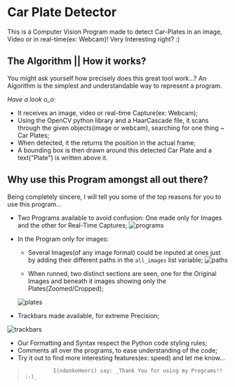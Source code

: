 # Car Plate Detector
This is a Computer Vision Program made to detect Car-Plates in an image, Video or in real-time(ex: Webcam)!
Very Interesting right? :)

## The Algorithm || How it works?  
You might ask yourself how precisely does this great tool work...?
An Algorithm is the simplest and understandable way to represent a program.

*Have a look o_o:*

 - It receives an image, video or real-time Capture(ex: Webcam);
- Using the OpenCV python library and a HaarCascade file, it scans through the given objects(image or webcam), searching for one thing ~ Car Plates;
- When detected, it the returns the position in the actual frame;
- A bounding box is then drawn around this detected Car Plate and a text("Plate") is written above it.

## Why use this Program amongst all out there?
Being completely sincere, I will tell you some of the top reasons for you to use this program...

 - Two Programs available to avoid confusion: One made only for Images and the other for Real-Time Captures;
 ![programs](https://user-images.githubusercontent.com/98978078/154950670-b24e2341-a307-4521-ad00-4e5ea82208fb.png)

 - In the Program only for images:
	 - Several Images(of any image format) could be inputed at ones just by
   adding their different paths in the `all_images` list variable;
   ![paths](https://user-images.githubusercontent.com/98978078/154949651-5ed7251a-eebc-4662-8cb9-3fb54084c5fa.png)

    - When runned, two distinct sections are seen, one for the Original Images and beneath it images showing only the Plates(Zoomed/Cropped);
    
    ![plates](https://user-images.githubusercontent.com/98978078/154949619-0154ea29-9030-4700-bf62-f1ab322e2e44.png)

 - Trackbars made available, for extreme Precision;
 
 ![trackbars](https://user-images.githubusercontent.com/98978078/154949507-c5c85173-8120-4171-839b-4347669db128.png)
 - Our Formatting and Syntax respect the Python code styling rules;
 - Comments all over the programs, to ease understanding of the code;
 - Try it out to find more interesting features(ex: speed) and let me know...



>              I(ndonkoHenri) say: _Thank You for using my Programs!! :-)_


